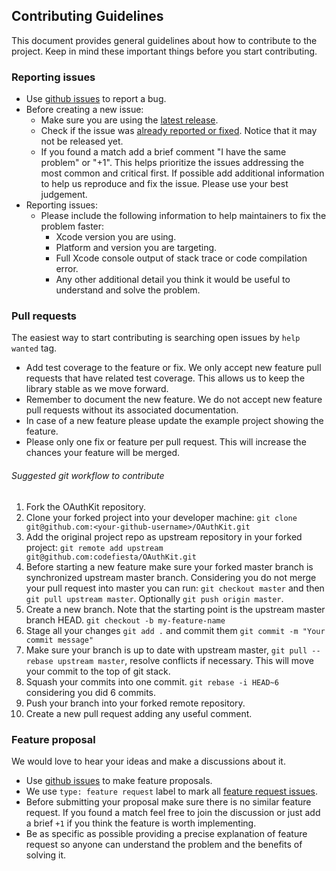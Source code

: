 Contributing Guidelines
--------------------------------------------------

This document provides general guidelines about how to contribute to the project. Keep in mind these important things before you start contributing.

### Reporting issues

* Use [github issues](https://github.com/codefiesta/OAuthKit/issues) to report a bug.
* Before creating a new issue:
  * Make sure you are using the [latest release](https://github.com/codefiesta/OAuthKit/releases).
  * Check if the issue was [already reported or fixed](https://github.com/codefiesta/OAuthKit/issues?utf8=%E2%9C%93&q=is%3Aissue). Notice that it may not be released yet.
  * If you found a match add a brief comment "I have the same problem" or "+1". This helps prioritize the issues addressing the most common and critical first. If possible add additional information to help us reproduce and fix the issue. Please use your best judgement.    
* Reporting issues:
  * Please include the following information to help maintainers to fix the problem faster:
    * Xcode version you are using.
    * Platform and version you are targeting.
    * Full Xcode console output of stack trace or code compilation error.
    * Any other additional detail you think it would be useful to understand and solve the problem.


### Pull requests

The easiest way to start contributing is searching open issues by `help wanted` tag.

* Add test coverage to the feature or fix. We only accept new feature pull requests that have related test coverage. This allows us to keep the library stable as we move forward.
* Remember to document the new feature. We do not accept new feature pull requests without its associated documentation.
* In case of a new feature please update the example project showing the feature.
* Please only one fix or feature per pull request. This will increase the chances your feature will be merged.


###### Suggested git workflow to contribute

1. Fork the OAuthKit repository.
2. Clone your forked project into your developer machine: `git clone git@github.com:<your-github-username>/OAuthKit.git`
3. Add the original project repo as upstream repository in your forked project: `git remote add upstream git@github.com:codefiesta/OAuthKit.git`
4. Before starting a new feature make sure your forked master branch is synchronized upstream master branch. Considering you do not merge your pull request into master you can run: `git checkout master` and then `git pull upstream master`. Optionally `git push origin master`.
5. Create a new branch. Note that the starting point is the upstream master branch HEAD. `git checkout -b my-feature-name`
6. Stage all your changes `git add .` and commit them `git commit -m "Your commit message"`
7. Make sure your branch is up to date with upstream master, `git pull --rebase upstream master`, resolve conflicts if necessary. This will move your commit to the top of git stack.
8. Squash your commits into one commit. `git rebase -i HEAD~6` considering you did 6 commits.
9. Push your branch into your forked remote repository.
10. Create a new pull request adding any useful comment.


### Feature proposal

We would love to hear your ideas and make a discussions about it.

* Use [github issues](https://github.com/codefiesta/OAuthKit/issues) to make feature proposals.
* We use `type: feature request` label to mark all [feature request issues](https://github.com/codefiesta/OAuthKit/labels/type%3A%20feature%20request).
* Before submitting your proposal make sure there is no similar feature request. If you found a match feel free to join the discussion or just add a brief `+1` if you think the feature is worth implementing.
* Be as specific as possible providing a precise explanation of feature request so anyone can understand the problem and the benefits of solving it.
